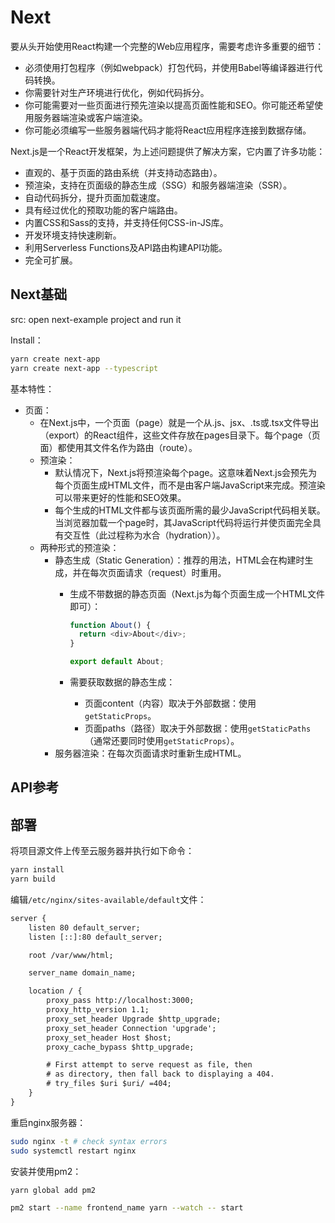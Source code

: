 # Next

要从头开始使用React构建一个完整的Web应用程序，需要考虑许多重要的细节：

*   必须使用打包程序（例如webpack）打包代码，并使用Babel等编译器进行代码转换。
*   你需要针对生产环境进行优化，例如代码拆分。
*   你可能需要对一些页面进行预先渲染以提高页面性能和SEO。你可能还希望使用服务器端渲染或客户端渲染。
*   你可能必须编写一些服务器端代码才能将React应用程序连接到数据存储。

Next.js是一个React开发框架，为上述问题提供了解决方案，它内置了许多功能：

*   直观的、基于页面的路由系统（并支持动态路由）。
*   预渲染，支持在页面级的静态生成（SSG）和服务器端渲染（SSR）。
*   自动代码拆分，提升页面加载速度。
*   具有经过优化的预取功能的客户端路由。
*   内置CSS和Sass的支持，并支持任何CSS-in-JS库。
*   开发环境支持快速刷新。
*   利用Serverless Functions及API路由构建API功能。
*   完全可扩展。

## Next基础

src: open next-example project and run it

Install：

```bash
yarn create next-app
yarn create next-app --typescript
```

基本特性：

*   页面：
    *   在Next.js中，一个页面（page）就是一个从.js、jsx、.ts或.tsx文件导出（export）的React组件，这些文件存放在pages目录下。每个page（页面）都使用其文件名作为路由（route）。
    *   预渲染：
        *   默认情况下，Next.js将预渲染每个page。这意味着Next.js会预先为每个页面生成HTML文件，而不是由客户端JavaScript来完成。预渲染可以带来更好的性能和SEO效果。
        *   每个生成的HTML文件都与该页面所需的最少JavaScript代码相关联。当浏览器加载一个page时，其JavaScript代码将运行并使页面完全具有交互性（此过程称为水合（hydration））。
    *   两种形式的预渲染：
        *   静态生成（Static Generation）：推荐的用法，HTML会在构建时生成，并在每次页面请求（request）时重用。
            *   生成不带数据的静态页面（Next.js为每个页面生成一个HTML文件即可）：

                ```javascript
                function About() {
                  return <div>About</div>;
                }

                export default About;
                ```

            *   需要获取数据的静态生成：
                *   页面content（内容）取决于外部数据：使用`getStaticProps`。
                *   页面paths（路径）取决于外部数据：使用`getStaticPaths`（通常还要同时使用`getStaticProps`）。
        *   服务器渲染：在每次页面请求时重新生成HTML。

## API参考

## 部署

将项目源文件上传至云服务器并执行如下命令：

```bash
yarn install
yarn build
```

编辑`/etc/nginx/sites-available/default`文件：

```txt
server {
    listen 80 default_server;
    listen [::]:80 default_server;

    root /var/www/html;

    server_name domain_name;

    location / {
        proxy_pass http://localhost:3000;
        proxy_http_version 1.1;
        proxy_set_header Upgrade $http_upgrade;
        proxy_set_header Connection 'upgrade';
        proxy_set_header Host $host;
        proxy_cache_bypass $http_upgrade;

        # First attempt to serve request as file, then
        # as directory, then fall back to displaying a 404.
        # try_files $uri $uri/ =404;
    }
}
```

重启nginx服务器：

```bash
sudo nginx -t # check syntax errors
sudo systemctl restart nginx
```

安装并使用pm2：

```bash
yarn global add pm2

pm2 start --name frontend_name yarn --watch -- start
```
